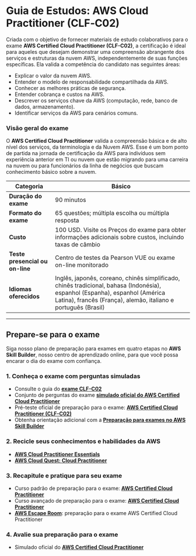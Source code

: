 # Guia de Estudos: AWS Cloud Practitioner (CLF‐C02)

Criada com o objetivo de fornecer materiais de estudo colaborativos para o exame **AWS Certified Cloud Practitioner (CLF-C02)**, a certificação é ideal para aqueles que desejam demonstrar uma compreensão abrangente dos serviços e estruturas da nuvem AWS, independentemente de suas funções específicas. Ela valida a competência do candidato nas seguintes áreas:

- Explicar o valor da nuvem AWS.
- Entender o modelo de responsabilidade compartilhada da AWS.
- Conhecer as melhores práticas de segurança.
- Entender cobrança e custos na AWS.
- Descrever os serviços chave da AWS (computação, rede, banco de dados, armazenamento).
- Identificar serviços da AWS para cenários comuns.

### Visão geral do exame

O **AWS Certified Cloud Practitioner** valida a compreensão básica e de alto nível dos serviços, da terminologia e da Nuvem AWS. Esse é um bom ponto de partida na jornada de certificação da AWS para indivíduos sem experiência anterior em TI ou nuvem que estão migrando para uma carreira na nuvem ou para funcionários da linha de negócios que buscam conhecimento básico sobre a nuvem.

| **Categoria**              | Básico                        |
|----------------------------|-------------------------------|
| **Duração do exame**        | 90 minutos                    |
| **Formato do exame**        | 65 questões; múltipla escolha ou múltipla resposta |
| **Custo**                   | 100 USD. Visite os Preços do exame para obter informações adicionais sobre custos, incluindo taxas de câmbio |
| **Teste presencial ou on-line** | Centro de testes da Pearson VUE ou exame on-line monitorado |
| **Idiomas oferecidos**      | Inglês, japonês, coreano, chinês simplificado, chinês tradicional, bahasa (Indonésia), espanhol (Espanha), espanhol (América Latina), francês (França), alemão, italiano e português (Brasil) |

---

## Prepare-se para o exame

Siga nosso plano de preparação para exames em quatro etapas no **AWS Skill Builder**, nosso centro de aprendizado online, para que você possa encarar o dia do exame com confiança.

### 1. Conheça o exame com perguntas simuladas
- Consulte o guia do [**exame CLF-C02**](https://aws.amazon.com/certification/certified-cloud-practitioner/)
- Conjunto de perguntas do exame [**simulado oficial do AWS Certified Cloud Practitioner**](https://explore.skillbuilder.aws/learn/courses/16805/aws-certified-cloud-practitioner-perguntas-de-pratica-oficiais-clf-portugues-brasil-aws-certified-cloud-practitioner-official-practice-question-set-clf-c02-portuguese-brazil)
- Pré-teste oficial de preparação para o exame: [**AWS Certified Cloud Practitioner (CLF-C02)**](https://explore.skillbuilder.aws/learn/courses/18542/simulado-oficial-de-recursos-para-exames-aws-certified-cloud-practitioner-clf-c02-portugues-brasil-exam-prep-official-pretest-aws-certified-cloud-practitioner-clf-c02-portuguese-brazil)
- Obtenha orientação adicional com a [**Preparação para exames no AWS Skill Builder**](https://explore.skillbuilder.aws/learn)

### 2. Recicle seus conhecimentos e habilidades da AWS
- [**AWS Cloud Practitioner Essentials**](https://explore.skillbuilder.aws/learn/courses/134/aws-cloud-practitioner-essentials)
- [**AWS Cloud Quest: Cloud Practitioner**](https://explore.skillbuilder.aws/learn/courses/11458/aws-cloud-quest-cloud-practitioner)

### 3. Recapitule e pratique para seu exame
- Curso padrão de preparação para o exame: [**AWS Certified Cloud Practitioner**](https://explore.skillbuilder.aws/learn/courses/18719/curso-padrao-de-preparacao-para-o-exame-aws-certified-cloud-practitioner-clf-c02-portugues-brasil-exam-prep-standard-course-aws-certified-cloud-practitioner-clf-c02-portuguese-brazil)
- Curso avançado de preparação para o exame: [**AWS Certified Cloud Practitioner**](https://explore.skillbuilder.aws/learn/courses/18594/curso-aprimorado-de-preparacao-para-o-exame-aws-certified-cloud-practitioner-clf-c02-portugues-brasil-exam-prep-enhanced-course-aws-certified-cloud-practitioner-clf-c02-portuguese-brazil)
- [**AWS Escape Room**](https://explore.skillbuilder.aws/learn/course/external/view/elearning/17373/aws-escape-room-for-exam-prep-aws-certified-cloud-practitioner-clf-c02): preparação para o exame AWS Certified Cloud Practitioner

### 4. Avalie sua preparação para o exame
- Simulado oficial do [**AWS Certified Cloud Practitioner**](https://explore.skillbuilder.aws/learn/courses/16951/aws-certified-cloud-practitioner-simulado-oficial-clf-c02-portugues-brasil-aws-certified-cloud-practitioner-official-practice-exam-clf-c02-portuguese-brazil)
